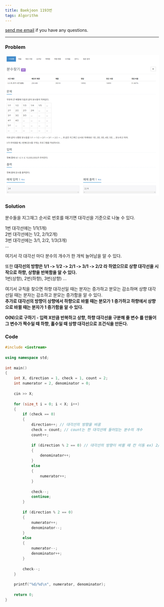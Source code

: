 ```yaml
---
title: Baekjoon 1193번
tags: Algorithm
---
```


[send me email](mailto:jewel7492@gmail.com) if you have any questions.

<!--more-->

---
### Problem  
   
![그림1](/assets/Baekjoon/1193/1.PNG)  

### Solution  
분수들을 지그재그 순서로 번호를 매기면 대각선을 기준으로 나눌 수 있다.  

1번 대각선에는 1/1(1개)  
2번 대각선에는 1/2, 2/1(2개)  
3번 대각선에는 3/1, 2/2, 1/3(3개)  
...  

여기서 각 대각선 마다 분수의 개수가 한 개씩 늘어남을 알 수 있다.  

또한 **대각선의 방향은 1/1 -> 1/2 -> 2/1 -> 3/1 -> 2/2 라 하였으므로 상향 대각선을 시작으로 하향, 상향을 반복함을 알 수 있다.**  
1번(상향), 2번(하향), 3번(상향) ...  

여기서 규칙을 찾으면 하향 대각선일 때는 분자는 증가하고 분모는 감소하며 상향 대각선일 때는 분자는 감소하고 분모는 증가함을 알 수 있다.  
**추가로 대각선의 방향이 상향에서 하향으로 바뀔 때는 분모가 1 증가하고 하향에서 상향으로 바뀔 때는 분자가 1 증가함을 알 수 있다.**  

**O(N)으로 구하기 -  입력 X만큼 반복하고 상향, 하향 대각선을 구분해 줄 변수 를 만들어 그 변수가 짝수일 때 하향, 홀수일 때 상향 대각선으로 조건식을 만든다.**  


### Code  
```cpp
#include <iostream>

using namespace std;

int main()
{
    int X, direction = 1, check = 1, count = 2;
    int numerator = 2, denominator = 0;

    cin >> X;

    for (size_t i = 0; i < X; i++)
    {
        if (check == 0)
        {
            direction++; // 대각선의 방향을 바꿈
            check = count; // count는 한 대각선에 들어있는 분수의 개수
            count++;

            if (direction % 2 == 0) // 대각선의 방향이 바뀔 때 칸 이동 ex) 2/1 -> 3/1
            {
                denominator++;
            }
            else
            {
                numerator++;
            }

            check--;
            continue;
        }

        if (direction % 2 == 0)
        {
            numerator++;
            denominator--;
        }
        else
        {
            numerator--;
            denominator++;
        }

        check--;
    }

    printf("%d/%d\n", numerator, denominator);

    return 0;
}
```